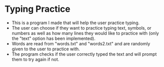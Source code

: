 # Typing Practice

- This is a program I made that will help the user practice typing.
- The user can choose if they want to practice typing text, symbols, or numbers as well as how many lines they would like to practice with (only the "text" option has been implemented).
- Words are read from "words.txt" and "words2.txt" and are randomly given to the user to practice with.
- The program checks if the user correctly typed the text and will prompt them to try again if not.